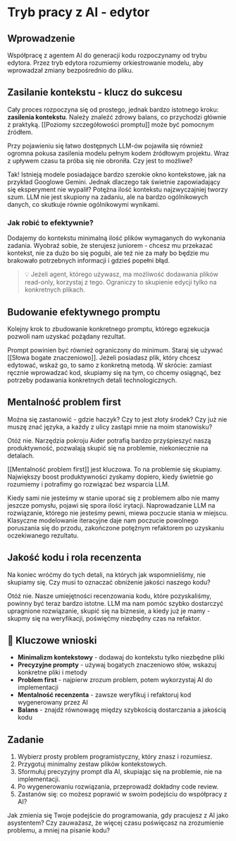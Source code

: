 # Tryb pracy z AI - edytor

## Wprowadzenie

Współpracę z agentem AI do generacji kodu rozpoczynamy od trybu edytora. Przez tryb edytora rozumiemy orkiestrowanie modelu, aby wprowadzał zmiany bezpośrednio do pliku.

## Zasilanie kontekstu - klucz do sukcesu

Cały proces rozpoczyna się od prostego, jednak bardzo istotnego kroku: **zasilenia kontekstu**. Należy znaleźć zdrowy balans, co przychodzi głównie z praktyką. [[Poziomy szczegółowości promptu]] może być pomocnym źródłem.

Przy pojawieniu się łatwo dostępnych LLM-ów pojawiła się również ogromna pokusa zasilenia modelu pełnym kodem źródłowym projektu. Wraz z upływem czasu ta próba się nie obroniła. Czy jest to możliwe?

Tak! Istnieją modele posiadające bardzo szerokie okno kontekstowe, jak na przykład Googlowe Gemini. Jednak dlaczego tak świetnie zapowiadający się eksperyment nie wypalił? Potężna ilość kontekstu najzwyczajniej tworzy szum. LLM nie jest skupiony na zadaniu, ale na bardzo ogólnikowych danych, co skutkuje równie ogólnikowymi wynikami.

### Jak robić to efektywnie? 

Dodajemy do kontekstu minimalną ilość plików wymaganych do wykonania zadania. Wyobraź sobie, że sterujesz juniorem - chcesz mu przekazać kontekst, nie za dużo bo się pogubi, ale też nie za mały bo będzie mu brakowało potrzebnych informacji i gdzieś popełni błąd.

> 💡 Jeżeli agent, którego używasz, ma możliwość dodawania plików read-only, korzystaj z tego. Ograniczy to skupienie edycji tylko na konkretnych plikach.

## Budowanie efektywnego promptu

Kolejny krok to zbudowanie konkretnego promptu, którego egzekucja pozwoli nam uzyskać pożądany rezultat.

Prompt powinien być również ograniczony do minimum. Staraj się używać [[Słowa bogate znaczeniowo]]. Jeżeli posiadasz plik, który chcesz edytować, wskaż go, to samo z konkretną metodą. W skrócie: zamiast ręcznie wprowadzać kod, skupiamy się na tym, co chcemy osiągnąć, bez potrzeby podawania konkretnych detali technologicznych.

## Mentalność problem first

Można się zastanowić - gdzie haczyk? Czy to jest złoty środek? Czy już nie muszę znać języka, a każdy z ulicy zastąpi mnie na moim stanowisku?

Otóż nie. Narzędzia pokroju Aider potrafią bardzo przyśpieszyć naszą produktywność, pozwalają skupić się na problemie, niekoniecznie na detalach.

[[Mentalność problem first]] jest kluczowa. To na problemie się skupiamy. Największy boost produktywności zyskamy dopiero, kiedy świetnie go rozumiemy i potrafimy go rozwiązać bez wsparcia LLM. 

Kiedy sami nie jesteśmy w stanie uporać się z problemem albo nie mamy jeszcze pomysłu, pojawi się spora ilość irytacji. Naprowadzanie LLM na rozwiązanie, którego nie jesteśmy pewni, miewa poczucie stania w miejscu. Klasyczne modelowanie iteracyjne daje nam poczucie powolnego poruszania się do przodu, zakończone potężnym refaktorem po uzyskaniu oczekiwanego rezultatu.

## Jakość kodu i rola recenzenta

Na koniec wróćmy do tych detali, na których jak wspomnieliśmy, nie skupiamy się. Czy musi to oznaczać obniżenie jakości naszego kodu? 

Otóż nie. Nasze umiejętności recenzowania kodu, które pozyskaliśmy, powinny być teraz bardzo istotne. LLM ma nam pomóc szybko dostarczyć upragnione rozwiązanie, skupić się na biznesie, a kiedy już je mamy - skupmy się na weryfikacji, poświęćmy niezbędny czas na refaktor.

## 🔑 Kluczowe wnioski

- **Minimalizm kontekstowy** - dodawaj do kontekstu tylko niezbędne pliki
- **Precyzyjne prompty** - używaj bogatych znaczeniowo słów, wskazuj konkretne pliki i metody
- **Problem first** - najpierw zrozum problem, potem wykorzystaj AI do implementacji
- **Mentalność recenzenta** - zawsze weryfikuj i refaktoruj kod wygenerowany przez AI
- **Balans** - znajdź równowagę między szybkością dostarczania a jakością kodu

## Zadanie

1. Wybierz prosty problem programistyczny, który znasz i rozumiesz.
2. Przygotuj minimalny zestaw plików kontekstowych.
3. Sformułuj precyzyjny prompt dla AI, skupiając się na problemie, nie na implementacji.
4. Po wygenerowaniu rozwiązania, przeprowadź dokładny code review.
5. Zastanów się: co możesz poprawić w swoim podejściu do współpracy z AI?

Jak zmienia się Twoje podejście do programowania, gdy pracujesz z AI jako asystentem? Czy zauważasz, że więcej czasu poświęcasz na zrozumienie problemu, a mniej na pisanie kodu?